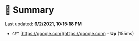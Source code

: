 # 📖 Summary
Last updated: **6/2/2021, 10:15:18 PM**

- `GET` [https://google.com](https://google.com) - **Up** (155ms)
